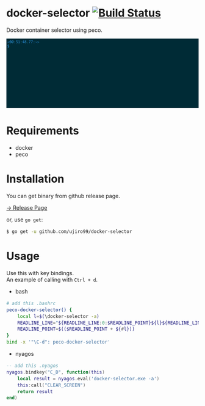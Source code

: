 # docker-selector [![Build Status](https://travis-ci.org/ujiro99/docker-selector.svg?branch=master)](https://travis-ci.org/ujiro99/docker-selector)
Docker container selector using peco.

![demo](https://github.com/ujiro99/docker-selector/blob/master/demo.gif)

# Requirements
* docker
* peco

# Installation

You can get binary from github release page.

[-> Release Page](https://github.com/ujiro99/docker-selector/releases)

or, use `go get`:

```bash
$ go get -u github.com/ujiro99/docker-selector
```

# Usage
Use this with key bindings.  
An example of calling with `Ctrl + d`.

* bash
```bash
# add this .bashrc
peco-docker-selector() {
    local l=$(\docker-selector -a)
    READLINE_LINE="${READLINE_LINE:0:$READLINE_POINT}${l}${READLINE_LINE:$READLINE_POINT}"
    READLINE_POINT=$(($READLINE_POINT + ${#l}))
}
bind -x '"\C-d": peco-docker-selector'
```

* nyagos
```lua
-- add this .nyagos
nyagos.bindkey("C_D", function(this)
    local result = nyagos.eval('docker-selector.exe -a')
    this:call("CLEAR_SCREEN")
    return result
end)
```
